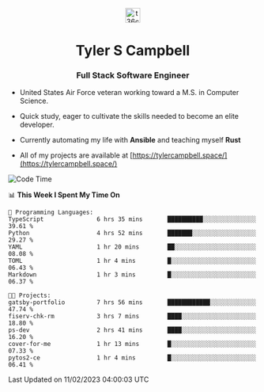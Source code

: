 <p align="center">
<a href="https://www.linkedin.com/in/t36campbell" target="blank"><img align="center" src="https://ik.imagekit.io/t36campbell/Portfolio/linkedin.png.original_m8bbGgPh6.png" alt="t36campbell" height="30" width="30" /></a>
</p>
<h1 align="center">Tyler S Campbell</h1>
<h3 align="center">Full Stack Software Engineer</h3>

* United States Air Force veteran working toward a M.S. in Computer Science.

* Quick study, eager to cultivate the skills needed to become an elite developer.

* Currently automating my life with **Ansible** and teaching myself **Rust**

* All of my projects are available at [https://tylercampbell.space/](https://tylercampbell.space/)

<!--START_SECTION:waka-->
![Code Time](http://img.shields.io/badge/Code%20Time-2%2C158%20hrs%2036%20mins-blue)

📊 **This Week I Spent My Time On** 

```text
💬 Programming Languages: 
TypeScript               6 hrs 35 mins       ██████████░░░░░░░░░░░░░░░   39.61 % 
Python                   4 hrs 52 mins       ███████░░░░░░░░░░░░░░░░░░   29.27 % 
YAML                     1 hr 20 mins        ██░░░░░░░░░░░░░░░░░░░░░░░   08.08 % 
TOML                     1 hr 4 mins         █░░░░░░░░░░░░░░░░░░░░░░░░   06.43 % 
Markdown                 1 hr 3 mins         █░░░░░░░░░░░░░░░░░░░░░░░░   06.37 % 

🐱‍💻 Projects: 
gatsby-portfolio         7 hrs 56 mins       ████████████░░░░░░░░░░░░░   47.74 % 
fiserv-chk-rm            3 hrs 7 mins        ████░░░░░░░░░░░░░░░░░░░░░   18.80 % 
ps-dev                   2 hrs 41 mins       ████░░░░░░░░░░░░░░░░░░░░░   16.20 % 
cover-for-me             1 hr 13 mins        █░░░░░░░░░░░░░░░░░░░░░░░░   07.33 % 
pytos2-ce                1 hr 4 mins         █░░░░░░░░░░░░░░░░░░░░░░░░   06.41 % 

```


 Last Updated on 11/02/2023 04:00:03 UTC
<!--END_SECTION:waka-->
